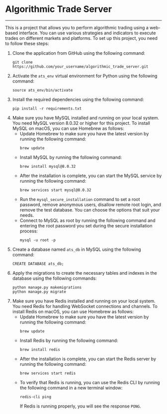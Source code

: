 
# Algorithmic Trade Server
---
This is a project that allows you to perform algorithmic trading using a web-based interface. You can use various strategies and indicators to execute trades on different markets and platforms. To set up this project, you need to follow these steps:

1. Clone the application from GitHub using the following command:
    ```
    git clone https://github.com/your_username/algorithmic_trade_server.git
    ```
2. Activate the `ats_env` virtual environment for Python using the following command:
    ```
    source ats_env/bin/activate
    ```
3. Install the required dependencies using the following command:
    ```
    pip install -r requirements.txt
    ```
4. Make sure you have MySQL installed and running on your local system. You need MySQL version 8.0.32 or higher for this project. To install MySQL on macOS, you can use Homebrew as follows:
    - Update Homebrew to make sure you have the latest version by running the following command:
        ```
        brew update
        ```
    - Install MySQL by running the following command:
        ```
        brew install mysql@8.0.32
        ```
    - After the installation is complete, you can start the MySQL service by running the following command:
        ```
        brew services start mysql@8.0.32
        ```
    - Run the `mysql_secure_installation` command to set a root password, remove anonymous users, disallow remote root login, and remove the test database. You can choose the options that suit your needs.
    - Connect to MySQL as root by running the following command and entering the root password you set during the secure installation process:
        ```
        mysql -u root -p
        ```
5. Create a database named `ats_db` in MySQL using the following command:
    ```
    CREATE DATABASE ats_db;
    ```
6. Apply the migrations to create the necessary tables and indexes in the database using the following commands:
    ```
    python manage.py makemigrations
    python manage.py migrate
    ```
7. Make sure you have Redis installed and running on your local system. You need Redis for handling WebSocket connections and channels. To install Redis on macOS, you can use Homebrew as follows:
    - Update Homebrew to make sure you have the latest version by running the following command:
        ```
        brew update
        ```
    - Install Redis by running the following command:
        ```
        brew install redis
        ```
    - After the installation is complete, you can start the Redis server by running the following command:
        ```
        brew services start redis
        ```
    - To verify that Redis is running, you can use the Redis CLI by running the following command in a new terminal window:
        ```
        redis-cli ping
        ```
      If Redis is running properly, you will see the response `PONG`.
